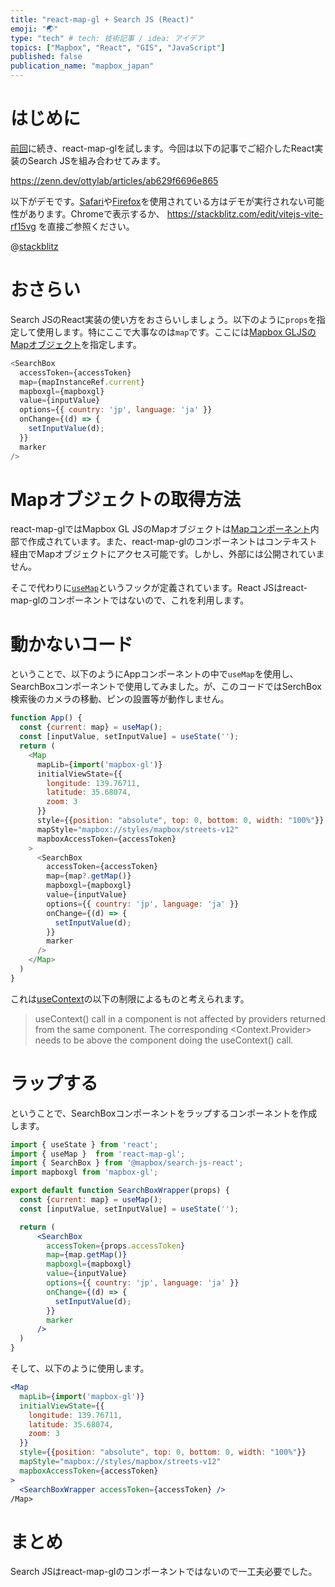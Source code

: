```yaml
---
title: "react-map-gl + Search JS (React)"
emoji: "🌏"
type: "tech" # tech: 技術記事 / idea: アイデア
topics: ["Mapbox", "React", "GIS", "JavaScript"]
published: false
publication_name: "mapbox_japan"
---
```


# はじめに

[前回](https://zenn.dev/ottylab/articles/4e9e1fd64c4478)に続き、react-map-glを試します。今回は以下の記事でご紹介したReact実装のSearch JSを組み合わせてみます。

https://zenn.dev/ottylab/articles/ab629f6696e865

以下がデモです。[Safari](https://developer.stackblitz.com/platform/webcontainers/browser-support#safari)や[Firefox](https://developer.stackblitz.com/platform/webcontainers/browser-support#safari)を使用されている方はデモが実行されない可能性があります。Chromeで表示するか、 https://stackblitz.com/edit/vitejs-vite-rf15vg を直接ご参照ください。

@[stackblitz](https://stackblitz.com/edit/vitejs-vite-rf15vg?embed=1&view=preview)


# おさらい
Search JSのReact実装の使い方をおさらいしましょう。以下のように`props`を指定して使用します。特にここで大事なのは`map`です。ここには[Mapbox GLJSのMapオブジェクト](https://docs.mapbox.com/mapbox-gl-js/api/map/)を指定します。

```JavaScript
<SearchBox
  accessToken={accessToken}
  map={mapInstanceRef.current}
  mapboxgl={mapboxgl}
  value={inputValue}
  options={{ country: 'jp', language: 'ja' }}
  onChange={(d) => {
    setInputValue(d);
  }}
  marker
/>
```

# Mapオブジェクトの取得方法
react-map-glではMapbox GL JSのMapオブジェクトは[Mapコンポーネント](https://visgl.github.io/react-map-gl/docs/api-reference/map)内部で作成されています。また、react-map-glのコンポーネントはコンテキスト経由でMapオブジェクトにアクセス可能です。しかし、外部には公開されていません。

そこで代わりに[`useMap`](https://visgl.github.io/react-map-gl/docs/api-reference/use-map)というフックが定義されています。React JSはreact-map-glのコンポーネントではないので、これを利用します。


# 動かないコード

ということで、以下のようにAppコンポーネントの中で`useMap`を使用し、SearchBoxコンポーネントで使用してみました。が、このコードではSerchBox検索後のカメラの移動、ピンの設置等が動作しません。

```JavaScript
function App() {
  const {current: map} = useMap();
  const [inputValue, setInputValue] = useState('');
  return (
    <Map
      mapLib={import('mapbox-gl')}
      initialViewState={{
        longitude: 139.76711,
        latitude: 35.68074,
        zoom: 3 
      }}
      style={{position: "absolute", top: 0, bottom: 0, width: "100%"}}
      mapStyle="mapbox://styles/mapbox/streets-v12"
      mapboxAccessToken={accessToken}
    >
      <SearchBox
        accessToken={accessToken}
        map={map?.getMap()}
        mapboxgl={mapboxgl}
        value={inputValue}
        options={{ country: 'jp', language: 'ja' }}
        onChange={(d) => {
          setInputValue(d);
        }}
        marker
      />
    </Map>
  )
}
```

これは[useContext](https://react.dev/reference/react/useContext#caveats)の以下の制限によるものと考えられます。

> useContext() call in a component is not affected by providers returned from the same component. The corresponding <Context.Provider> needs to be above the component doing the useContext() call.


# ラップする

ということで、SearchBoxコンポーネントをラップするコンポーネントを作成します。

```JavaScript:SearchBoxWrapper.jsx
import { useState } from 'react';
import { useMap }  from 'react-map-gl';
import { SearchBox } from '@mapbox/search-js-react';
import mapboxgl from 'mapbox-gl';

export default function SearchBoxWrapper(props) {
  const {current: map} = useMap();
  const [inputValue, setInputValue] = useState('');

  return (
      <SearchBox
        accessToken={props.accessToken}
        map={map.getMap()}
        mapboxgl={mapboxgl}
        value={inputValue}
        options={{ country: 'jp', language: 'ja' }}
        onChange={(d) => {
          setInputValue(d);
        }}
        marker
      />
  )
}
```

そして、以下のように使用します。

```JavaScript:App.jsx
<Map
  mapLib={import('mapbox-gl')}
  initialViewState={{
    longitude: 139.76711,
    latitude: 35.68074,
    zoom: 3 
  }}
  style={{position: "absolute", top: 0, bottom: 0, width: "100%"}}
  mapStyle="mapbox://styles/mapbox/streets-v12"
  mapboxAccessToken={accessToken}
>
  <SearchBoxWrapper accessToken={accessToken} />
/Map>
```


# まとめ
Search JSはreact-map-glのコンポーネントではないので一工夫必要でした。
